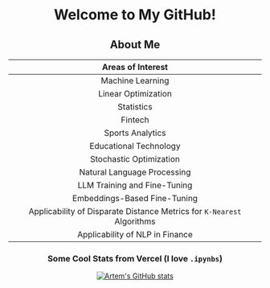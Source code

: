 <div align="center">

# Welcome to My GitHub!

## About Me

| Areas of Interest          |
|----------------------------|
| <div align = "center"> Machine Learning </div>          |
| <div align = "center"> Linear Optimization  </div>        |
| <div align = "center"> Statistics       </div>           |
| <div align = "center"> Fintech      </div>               |
| <div align = "center"> Sports Analytics    </div>        |
| <div align = "center"> Educational Technology   </div>   |
| <div align = "center"> Stochastic Optimization </div>   |
| <div align = "center"> Natural Language Processing </div> |
| <div align = "center"> LLM Training and Fine-Tuning </div> |
| <div align = "center"> Embeddings-Based Fine-Tuning </div> |
| <div align = "center"> Applicability of Disparate Distance Metrics for `K-Nearest` Algorithms </div>  | 
| <div align = "center"> Applicability of NLP in Finance  </div> | 


### Some Cool Stats from Vercel (I love `.ipynbs`)
[![Artem's GitHub stats](https://github-readme-stats.vercel.app/api/top-langs?username=afrenkai&hide=&theme=algolia&show_icons=true)](https://github.com/afrenkai)

</div>
